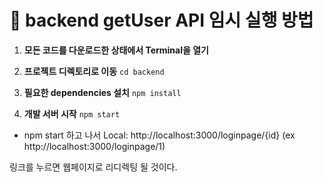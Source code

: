 # 🚀 backend getUser API 임시 실행 방법

1. **모든 코드를 다운로드한 상태에서 Terminal을 열기**
  

2. **프로젝트 디렉토리로 이동**
  `cd backend`

3. **필요한 dependencies 설치**
  `npm install`
4. **개발 서버 시작**
  `npm start`

- npm start 하고 나서
Local: http://localhost:3000/loginpage/{id} (ex http://localhost:3000/loginpage/1)

링크를 누르면 웹페이지로 리디렉팅 될 것이다.
